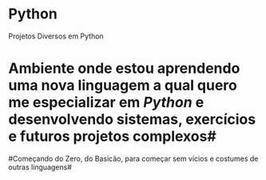 # Python
Projetos Diversos em Python


# Ambiente onde estou aprendendo uma nova linguagem a qual quero me especializar em *Python* e desenvolvendo sistemas, exercícios e futuros projetos complexos#
#Começando do Zero, do Basicão, para começar sem vícios e costumes de outras linguagens#

